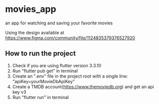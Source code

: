 # movies_app

an app for watching and saving your favorite movies

Using the design available at https://www.figma.com/community/file/1124835379376527920

## How to run the project
1. Check if you are using flutter version 3.3.10
2. Run "flutter pub get" in terminal
3. Create an ".env" file in the project root with a single line: "apiKey=yourMovieDbApiKey"
4. Create a TMDB account(https://www.themoviedb.org) and get an api key v3
6. Run "flutter run" in terminal
